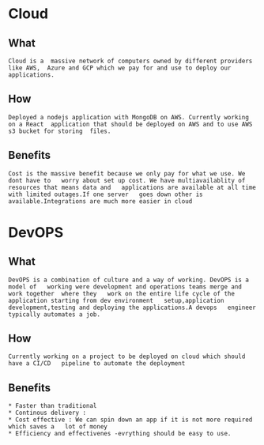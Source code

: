 # Cloud 

## What
    Cloud is a  massive network of computers owned by different providers like AWS,  Azure and GCP which we pay for and use to deploy our applications.
## How
    Deployed a nodejs application with MongoDB on AWS. Currently working on a React  application that should be deployed on AWS and to use AWS s3 bucket for storing  files.
## Benefits
    Cost is the massive benefit because we only pay for what we use. We dont have to   worry about set up cost. We have multiavailablity of resources that means data and   applications are available at all time with limited outages.If one server   goes down other is available.Integrations are much more easier in cloud  

# DevOPS

## What
    DevOPS is a combination of culture and a way of working. DevOPS is a model of   working were development and operations teams merge and work together  where they   work on the entire life cycle of the application starting from dev environment   setup,application development,testing and deploying the applications.A devops   engineer typically automates a job.  

## How
    Currently working on a project to be deployed on cloud which should have a CI/CD   pipeline to automate the deployment  
## Benefits
    * Faster than traditional   
    * Continous delivery :   
    * Cost effective : We can spin down an app if it is not more required which saves a   lot of money  
    * Efficiency and effectivenes -evrything should be easy to use.  


